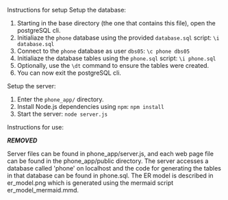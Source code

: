 Instructions for setup
  Setup the database:  
  1. Starting in the base directory (the one that contains this file), open the postgreSQL cli.
  2. Initialiaze the `phone` database using the provided `database.sql` script:
      `\i database.sql`
  5. Connect to the `phone` database as user `dbs05`:
      `\c phone dbs05`
  6. Initialiaze the database tables using the `phone.sql` script:
      `\i phone.sql`
  7. Optionally, use the `\dt` command to ensure the tables were created.
  8. You can now exit the postgreSQL cli.

  Setup the server:
  1. Enter the `phone_app/` directory.
  2. Install Node.js dependencies using `npm`:
      `npm install`
  3. Start the server:
      `node server.js`

Instructions for use:



















***REMOVED***

Server files can be found in phone_app/server.js, and each web page file can be found in the phone_app/public directory. The server accesses a database called 'phone' on localhost and the code for generating the tables in that database can be found in phone.sql. The ER model is described in er_model.png which is generated using the mermaid script er_model_mermaid.mmd.

